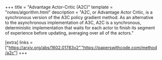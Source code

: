 +++
title = "Advantage Actor-Critic (A2C)"
template = "notes/algorithm.html"
description = "A2C, or Advantage Actor Critic, is a synchronous version of the A3C policy gradient method. As an alternative to the asynchronous implementation of A3C, A2C is a synchronous, deterministic implementation that waits for each actor to finish its segment of experience before updating, averaging over all of the actors."

[extra]
links = ["https://arxiv.org/abs/1602.01783v2","https://paperswithcode.com/method/a2c"]
+++
